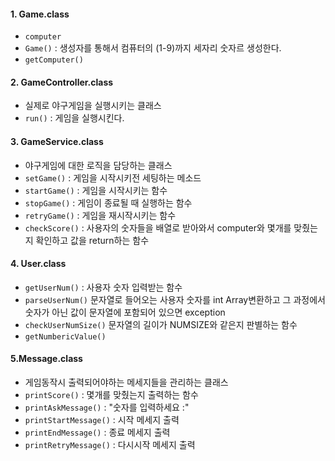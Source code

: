 
#### 1. Game.class
- `computer`
- `Game()` : 생성자를 통해서 컴퓨터의 (1-9)까지 세자리 숫자르 생성한다.
- `getComputer()`

#### 2. GameController.class
- 실제로 야구게임을 실행시키는 클래스
- `run()` : 게임을 실행시킨다.

#### 3. GameService.class
- 야구게임에 대한 로직을 담당하는 클래스
- `setGame()` : 게임을 시작시키전 세팅하는 메소드
- `startGame()` : 게임을 시작시키는 함수
- `stopGame()` : 게임이 종료될 때 실행하는 함수
- `retryGame()` : 게임을 재시작시키는 함수
- `checkScore()` : 사용자의 숫자들을 배열로 받아와서 computer와 몇개를 맞췄는지 확인하고 값을 return하는 함수

#### 4. User.class
- `getUserNum()` :  사용자 숫자 입력받는 함수
- `parseUserNum()` 문자열로 들어오는 사용자 숫자를 int Array변환하고 그 과정에서 숫자가 아닌 값이 문자열에 포함되어 있으면 exception
- `checkUserNumSize()` 문자열의 길이가 NUMSIZE와 같은지 판별하는 함수
- `getNumbericValue()`

#### 5.Message.class
- 게임동작시 출력되어야하는 메세지들을 관리하는 클래스
- `printScore()` : 몇개를 맞췄는지 출력하는 함수
- `printAskMessage()` : "숫자를 입력하세요 :" 
- `printStartMessage()` : 시작 메세지 출력
- `printEndMessage()` : 종료 메세지 출력
- `printRetryMessage()` : 다시시작 메세지 출력

